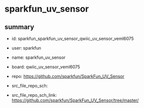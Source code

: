 # sparkfun_uv_sensor
 
## summary 
* id: sparkfun_sparkfun_uv_sensor_qwiic_uv_sensor_veml6075
* user: sparkfun
* name: sparkfun_uv_sensor
* board: qwiic_uv_sensor_veml6075
* repo: https://github.com/sparkfun/SparkFun_UV_Sensor



* src_file_repo_sch: 
* src_file_repo_sch_link: https://github.com/sparkfun/SparkFun_UV_Sensor/tree/master/




